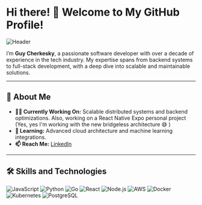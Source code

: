 # Hi there! 👋 Welcome to My GitHub Profile!

![Header](https://capsule-render.vercel.app/api?type=waving&color=gradient&height=100&section=header&text=Welcome&fontSize=40&fontAlign=50)

I’m **Guy Cherkesky**, a passionate software developer with over a decade of experience in the tech industry. My expertise spans from backend systems to full-stack development, with a deep dive into scalable and maintainable solutions.

---

## 🚀 About Me
- **👨‍💻 Currently Working On:** Scalable distributed systems and backend optimizations. Also, working on a React Native Expo personal project (Yes, yes I'm working with the new bridgeless architecture 😅 )
- **🌱 Learning:** Advanced cloud architecture and machine learning integrations.
- **📫 Reach Me:** [LinkedIn](https://www.linkedin.com/in/cherkesky/)

---

## 🛠️ Skills and Technologies

![JavaScript](https://img.shields.io/badge/-JavaScript-F7DF1E?logo=javascript&logoColor=000)
![Python](https://img.shields.io/badge/-Python-3776AB?logo=python&logoColor=fff)
![Go](https://img.shields.io/badge/-Go-00ADD8?logo=go&logoColor=fff)
![React](https://img.shields.io/badge/-React-61DAFB?logo=react&logoColor=000)
![Node.js](https://img.shields.io/badge/-Node.js-339933?logo=node.js&logoColor=fff)
![AWS](https://img.shields.io/badge/-AWS-232F3E?logo=amazon-aws&logoColor=fff)
![Docker](https://img.shields.io/badge/-Docker-2496ED?logo=docker&logoColor=fff)
![Kubernetes](https://img.shields.io/badge/-Kubernetes-326CE5?logo=kubernetes&logoColor=fff)
![PostgreSQL](https://img.shields.io/badge/-PostgreSQL-4169E1?logo=postgresql&logoColor=fff)
